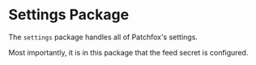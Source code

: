 # Settings Package

The `settings` package handles all of Patchfox's settings.

Most importantly, it is in this package that the feed secret is configured.
